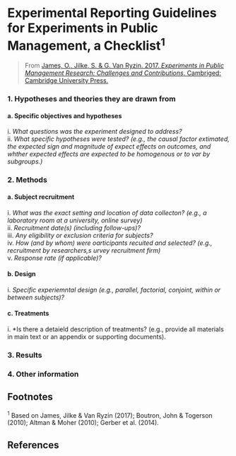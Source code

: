 # Experimental Reporting Guidelines for Experiments in Public Management, a Checklist<sup>1</sup>

> From [James, O., Jilke, S. &amp; G. Van Ryzin. 2017. *Experiments in Public Management Research: Challenges and Contributions*. Cambriged: Cambridge University Press.](https://www.cambridge.org/core/books/experiments-in-public-management-research/8DB826A84D228568AAEC69732C72F1EC)


### 1. Hypotheses and theories they are drawn from
#### a. Specific objectives and hypotheses
i. *What questions was the experiment designed to address?*<br/>
ii. *What specific hypotheses were tested? (e.g., the causal factor extimated, the expected sign and magnitude of expect effects on outcomes, and whther expected effects are expected to be homogenous or to var by subgroups.)*


### 2. Methods
#### a. Subject recruitment
i. *What was the exact setting and location of data collecton? (e.g., a laboratory room at a university, online survey)*<br/>
ii. *Recruitment date(s) (including follow-ups)?*</br>
iii. *Any eligibility or exclusion criteria for subjects?*</br>
iv. *How (and by whom) were oarticipants recuited and selected? (e.g., recruitment by researchers,s urvey recruitment firm)*</br>
v. *Response rate (if applicable)?*

#### b. Design
i. *Specific experiemntal design (e.g., parallel, factorial, conjoint, within or between subjects)?*

#### c. Treatments
i. *Is there a detaield description of treatments? (e.g., provide all materials in main text or an appendix or supporting documents).

### 3. Results

### 4. Other information


## Footnotes

<sup>1</sup> Based on James, Jilke &amp; Van Ryzin (2017); Boutron, John &amp; Togerson (2010); Altman &amp; Moher (2010); Gerber et al. (2014).

## References
